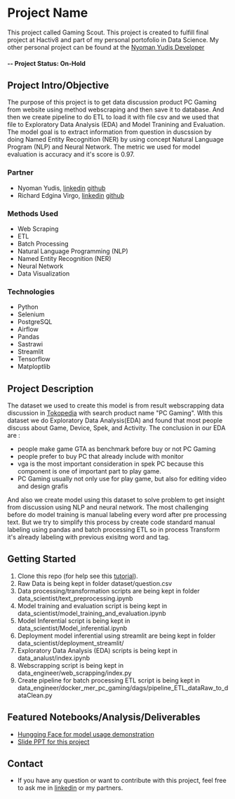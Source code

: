 # Project Name

This project called Gaming Scout. This project is created to fulfill final project at Hactiv8 and part of my personal portofolio in Data Science. My other personal project can be found at the [Nyoman Yudis Developer](https://github.com/nyomanyudisdeveloper)

#### -- Project Status: On-Hold

## Project Intro/Objective

The purpose of this project is to get data discussion product PC Gaming from website using method webscraping and then save it to database. And then we create pipeline to do ETL to load it with file csv and we used that file to Exploratory Data Analysis (EDA) and Model Tranining and Evaluation. The model goal is to extract information from question in duscssion by doing Named Entity Recognition (NER) by using concept Natural Language Program (NLP) and Neural Network. The metric we used for model evaluation is accuracy and it's score is 0.97.

### Partner

- Nyoman Yudis, [linkedin](https://www.linkedin.com/in/yudit-a-9941ab318/) [github](https://github.com/nyomanyudisdeveloper)
- Richard Edgina Virgo, [linkedin](https://www.linkedin.com/in/richard-edgina-virgo-a7435319b/) [github](https://github.com/REV04)

### Methods Used

- Web Scraping
- ETL
- Batch Processing
- Natural Language Programming (NLP)
- Named Entity Recognition (NER)
- Neural Network
- Data Visualization

### Technologies

- Python
- Selenium
- PostgreSQL
- Airflow
- Pandas
- Sastrawi
- Streamlit
- Tensorflow
- Matploptlib

## Project Description

The dataset we used to create this model is from result webscrapping data discussion in [Tokopedia](https://www.tokopedia.com) with search product name "PC Gaming". WIth this dataset we do Exploratory Data Analysis(EDA) and found that most people discuss about Game, Device, Spek, and Activity. The conclusion in our EDA are :

- people make game GTA as benchmark before buy or not PC Gaming
- people prefer to buy PC that already include with monitor
- vga is the most important consideration in spek PC because this component is one of important part to play game.
- PC Gaming usually not only use for play game, but also for editing video and design grafis

And also we create model using this dataset to solve problem to get insight from discussion using NLP and neural network. The most challenging before do model training is manual labeling every word after pre processing text. But we try to simplify this process by create code standard manual labeling using pandas and batch processing ETL so in process Transform it's already labeling with previous exisitng word and tag.

## Getting Started

1. Clone this repo (for help see this [tutorial](https://help.github.com/articles/cloning-a-repository/)).
2. Raw Data is being kept in folder dataset/question.csv
3. Data processing/transformation scripts are being kept in folder data_scientist/text_preprocessing.ipynb
4. Model training and evaluation script is being kept in data_scientist/model_training_and_evaluation.ipynb
5. Model Inferential script is being kept in data_scientist/Model_inferential.ipynb
6. Deployment model inferential using streamlit are being kept in folder data_scientist/deployment_streamlit/
7. Exploratory Data Analysis (EDA) scripts is being kept in data_analust/index.ipynb
8. Webscrapping script is being kept in data_engineer/web_scrapping/index.py
9. Create pipeline for batch processing ETL script is being kept in data_engineer/docker_mer_pc_gaming/dags/pipeline_ETL_dataRaw_to_dataClean.py

## Featured Notebooks/Analysis/Deliverables

- [Hungging Face for model usage demonstration](https://huggingface.co/spaces/REV04/Gaming_Scout)
- [Slide PPT for this project](https://docs.google.com/presentation/d/1jv9aca-G_pSjwXRw7ebIYsGrZzh4yAFyUm6J0fLmgFI/edit#slide=id.p6)

## Contact

- If you have any question or want to contribute with this project, feel free to ask me in [linkedin](https://www.linkedin.com/in/muhammad-haykal-qobus-4b8b391a9/) or my partners.